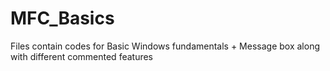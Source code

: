 # MFC_Basics
Files contain codes for Basic Windows fundamentals + Message box along with different commented features
